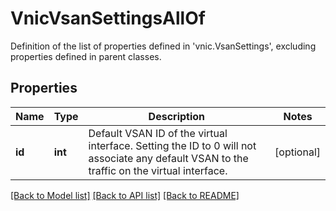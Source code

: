 # VnicVsanSettingsAllOf

Definition of the list of properties defined in 'vnic.VsanSettings', excluding properties defined in parent classes.
## Properties
Name | Type | Description | Notes
------------ | ------------- | ------------- | -------------
**id** | **int** | Default VSAN ID of the virtual interface. Setting the ID to 0 will not associate any default VSAN to the traffic on the virtual interface. | [optional] 

[[Back to Model list]](../README.md#documentation-for-models) [[Back to API list]](../README.md#documentation-for-api-endpoints) [[Back to README]](../README.md)


